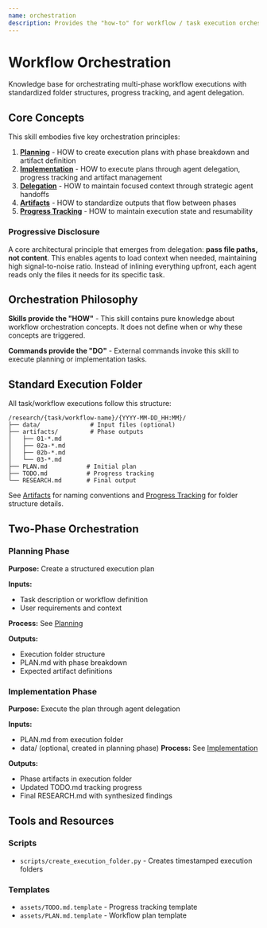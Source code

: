 ```yaml
---
name: orchestration
description: Provides the "how-to" for workflow / task execution orchestration. Defines methods for planning multi-phase task/workflows, implementing them through agent delegation, managing artifacts, and tracking progress.
---
```


# Workflow Orchestration

Knowledge base for orchestrating multi-phase workflow executions with standardized folder structures, progress tracking, and agent delegation.

## Core Concepts

This skill embodies five key orchestration principles:

1. **[Planning](references/planning.md)** - HOW to create execution plans with phase breakdown and artifact definition
2. **[Implementation](references/implementation.md)** - HOW to execute plans through agent delegation, progress tracking and artifact management
3. **[Delegation](references/delegation.md)** - HOW to maintain focused context through strategic agent handoffs
4. **[Artifacts](references/artifacts.md)** - HOW to standardize outputs that flow between phases
5. **[Progress Tracking](references/progress-tracking.md)** - HOW to maintain execution state and resumability

### Progressive Disclosure

A core architectural principle that emerges from delegation: **pass file paths, not content**. This enables agents to load context when needed, maintaining high signal-to-noise ratio. Instead of inlining everything upfront, each agent reads only the files it needs for its specific task.

## Orchestration Philosophy

**Skills provide the "HOW"** - This skill contains pure knowledge about workflow orchestration concepts. It does not define when or why these concepts are triggered.

**Commands provide the "DO"** - External commands invoke this skill to execute planning or implementation tasks.

## Standard Execution Folder

All task/workflow executions follow this structure:

```
/research/{task/workflow-name}/{YYYY-MM-DD_HH:MM}/
├── data/              # Input files (optional)
├── artifacts/         # Phase outputs
│   ├── 01-*.md
│   ├── 02a-*.md
│   ├── 02b-*.md
│   └── 03-*.md
├── PLAN.md           # Initial plan
├── TODO.md           # Progress tracking
└── RESEARCH.md       # Final output
```

See [Artifacts](references/artifacts.md) for naming conventions and [Progress Tracking](references/progress-tracking.md) for folder structure details.

## Two-Phase Orchestration

### Planning Phase
**Purpose:** Create a structured execution plan

**Inputs:**
- Task description or workflow definition
- User requirements and context

**Process:** See [Planning](references/planning.md)

**Outputs:**
- Execution folder structure
- PLAN.md with phase breakdown
- Expected artifact definitions

### Implementation Phase
**Purpose:** Execute the plan through agent delegation

**Inputs:**
- PLAN.md from execution folder
- data/ (optional, created in planning phase)
**Process:** See [Implementation](references/implementation.md)

**Outputs:**
- Phase artifacts in execution folder
- Updated TODO.md tracking progress
- Final RESEARCH.md with synthesized findings

## Tools and Resources

### Scripts
- `scripts/create_execution_folder.py` - Creates timestamped execution folders

### Templates
- `assets/TODO.md.template` - Progress tracking template
- `assets/PLAN.md.template` - Workflow plan template